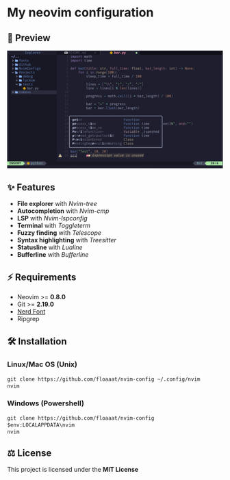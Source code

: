 # My neovim configuration

## 🌟 Preview
![Preview](https://github.com/floaaat/neovim-config/blob/master/.github/showcase.png)

## ✨ Features
- **File explorer** with *Nvim-tree*
- **Autocompletion** with *Nvim-cmp*
- **LSP** with *Nvim-lspconfig*
- **Terminal** with *Toggleterm*
- **Fuzzy finding** with *Telescope*
- **Syntax highlighting** with *Treesitter*
- **Statusline** with *Lualine*
- **Bufferline** with *Bufferline*


## ⚡ Requirements
- Neovim >= **0.8.0**
- Git >= **2.19.0**
- [Nerd Font](https://nerdfonts.com/font-downloads)
- Ripgrep

## 🛠️ Installation
### Linux/Mac OS (Unix)
```shell
git clone https://github.com/floaaat/nvim-config ~/.config/nvim
nvim
```

### Windows (Powershell)
```shell
git clone https://github.com/floaaat/nvim-config $env:LOCALAPPDATA\nvim
nvim
```

## ⚖️ License
This project is licensed under the **MIT License**
